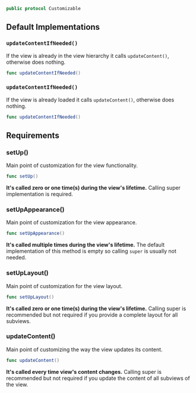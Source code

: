 
``` swift
public protocol Customizable 
```

## Default Implementations

### `updateContentIfNeeded()`

If the view is already in the view hierarchy it calls `updateContent()`, otherwise does nothing.

``` swift
func updateContentIfNeeded() 
```

### `updateContentIfNeeded()`

If the view is already loaded it calls `updateContent()`, otherwise does nothing.

``` swift
func updateContentIfNeeded() 
```

## Requirements

### setUp()

Main point of customization for the view functionality.

``` swift
func setUp()
```

**It's called zero or one time(s) during the view's lifetime.** Calling super implementation is required.

### setUpAppearance()

Main point of customization for the view appearance.

``` swift
func setUpAppearance()
```

**It's called multiple times during the view's lifetime.** The default implementation of this method is empty
so calling `super` is usually not needed.

### setUpLayout()

Main point of customization for the view layout.

``` swift
func setUpLayout()
```

**It's called zero or one time(s) during the view's lifetime.** Calling super is recommended but not required
if you provide a complete layout for all subviews.

### updateContent()

Main point of customizing the way the view updates its content.

``` swift
func updateContent()
```

**It's called every time view's content changes.** Calling super is recommended but not required if you update
the content of all subviews of the view.
